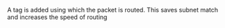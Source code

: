 A tag is added using which the packet is routed. This saves subnet match and increases the speed of routing 
